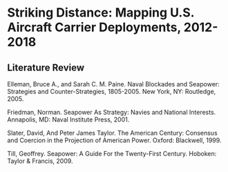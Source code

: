 # Striking Distance: Mapping U.S. Aircraft Carrier Deployments, 2012-2018

## Literature Review

Elleman, Bruce A., and Sarah C. M. Paine. Naval Blockades and Seapower: Strategies and Counter-Strategies, 1805-2005. New York, NY: Routledge, 2005.

Friedman, Norman. Seapower As Strategy: Navies and National Interests. Annapolis, MD: Naval Institute Press, 2001.

Slater, David, And Peter James Taylor. The American Century: Consensus and Coercion in the Projection of American Power. Oxford: Blackwell, 1999.

Till, Geoffrey. Seapower: A Guide For the Twenty-First Century. Hoboken: Taylor & Francis, 2009.
